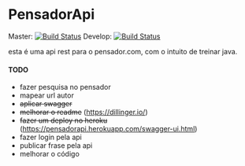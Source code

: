 # PensadorApi

Master: [![Build Status](https://travis-ci.org/LuccaPrado/PensadorApi.svg?branch=master)](https://travis-ci.org/LuccaPrado/PensadorApi)
Develop: [![Build Status](https://travis-ci.org/LuccaPrado/PensadorApi.svg?branch=develop)](https://travis-ci.org/LuccaPrado/PensadorApi)


esta é uma api rest para o pensador.com, com o intuito de treinar java.
#### TODO
- fazer pesquisa no pensador
- mapear url autor
- ~~aplicar swagger~~
- ~~melhorar o readme~~ (https://dillinger.io/)
- ~~fazer um deploy no heroku~~ (https://pensadorapi.herokuapp.com/swagger-ui.html)
- fazer login pela api
- publicar frase pela api
- melhorar o código
